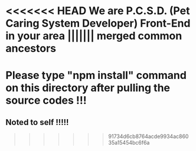 <<<<<<< HEAD
We are P.C.S.D. (Pet Caring System Developer)
Front-End in your area
||||||| merged common ancestors
=======
# Please type "npm install" command on this directory after pulling the source codes !!!

## Noted to self !!!!!
>>>>>>> 91734d6cb8764acde9934ac86035a15454bc6f6a
